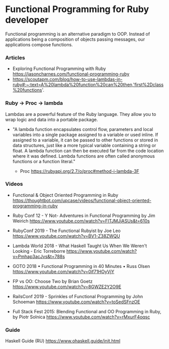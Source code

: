 # Functional Programming for Ruby developer

Functional programming is an alternative paradigm to OOP. Instead of applications being a composition of objects passing messages, our applications compose functions.

### Articles

  + Exploring Functional Programming with Ruby https://jasoncharnes.com/functional-programming-ruby
  + https://scoutapm.com/blog/how-to-use-lambdas-in-ruby#:~:text=A%20lambda%20function%20can%20then,'first%2Dclass%20functions'.
  
### Ruby -> Proc -> lambda

Lambdas are a powerful feature of the Ruby language. They allow you to wrap logic and data into a portable package.

- "A lambda function encapsulates control flow, parameters and local variables into a single package assigned to a variable or used inline. If assigned to a variable, it can be passed to other functions or stored in data structures, just like a more typical variable containing a string or float. A lambda function can then be executed far from the code location where it was defined. Lambda functions are often called anonymous functions or a function literal."

  + Proc https://rubyapi.org/2.7/o/proc#method-i-lambda-3F
  

### Videos

   + Functional & Object Oriented Programming in Ruby https://thoughtbot.com/upcase/videos/functional-object-oriented-programming-in-ruby
    
   + Ruby Conf 12 - Y Not- Adventures in Functional Programming by Jim Weirich https://www.youtube.com/watch?v=FITJMJjASUs&t=610s
    
   + RubyConf 2019 - The Functional Rubyist by Joe Leo https://www.youtube.com/watch?v=BV1-Z38ZWQU
    
   + Lambda World 2018 - What Haskell Taught Us When We Weren't Looking - Eric Torreborre https://www.youtube.com/watch?v=Pmhap3acJvs&t=788s
    
   + GOTO 2018 • Functional Programming in 40 Minutes • Russ Olsen https://www.youtube.com/watch?v=0if71HOyVjY
    
   + FP vs OO: Choose Two by Brian Goetz https://www.youtube.com/watch?v=8GWZE2Y2O9E
   
   + RailsConf 2019 - Sprinkles of Functional Programming by John Schoeman https://www.youtube.com/watch?v=toSedSFnzOE
   
   + Full Stack Fest 2015: Blending Functional and OO Programming in Ruby, by Piotr Solnica https://www.youtube.com/watch?v=rMxurF4oqsc
   
   ### Guide 
   
   Haskell Guide (RU) https://www.ohaskell.guide/init.html
   
